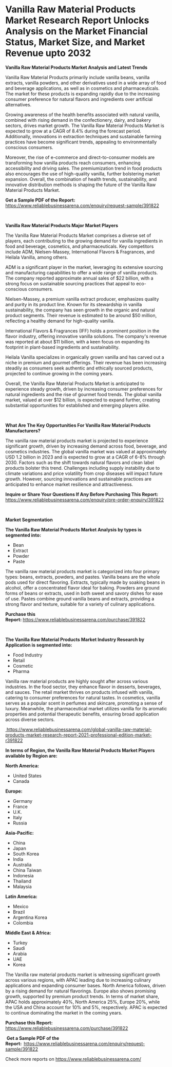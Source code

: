 <p><h1>Vanilla Raw Material Products Market Research Report Unlocks Analysis on the Market Financial Status, Market Size, and Market Revenue upto 2032</h1></p><p><strong>Vanilla Raw Material Products Market Analysis and Latest Trends</strong></p>
<p><p>Vanilla Raw Material Products primarily include vanilla beans, vanilla extracts, vanilla powders, and other derivatives used in a wide array of food and beverage applications, as well as in cosmetics and pharmaceuticals. The market for these products is expanding rapidly due to the increasing consumer preference for natural flavors and ingredients over artificial alternatives. </p><p>Growing awareness of the health benefits associated with natural vanilla, combined with rising demand in the confectionery, dairy, and bakery sectors, drives market growth. The Vanilla Raw Material Products Market is expected to grow at a CAGR of 8.4% during the forecast period. Additionally, innovations in extraction techniques and sustainable farming practices have become significant trends, appealing to environmentally conscious consumers.</p><p>Moreover, the rise of e-commerce and direct-to-consumer models are transforming how vanilla products reach consumers, enhancing accessibility and driving sales. The premiumization trend in food products also encourages the use of high-quality vanilla, further bolstering market expansion. Overall, the combination of health trends, sustainability, and innovative distribution methods is shaping the future of the Vanilla Raw Material Products Market.</p></p>
<p><strong>Get a Sample PDF of the Report:&nbsp;</strong> <a href="https://www.reliablebusinessarena.com/enquiry/request-sample/391822?utm_campaign=1998&utm_medium=2&utm_source=Github&utm_content=ia&utm_term=16012025&utm_id=vanilla-raw-material-products">https://www.reliablebusinessarena.com/enquiry/request-sample/391822</a></p>
<p>&nbsp;</p>
<p><strong>Vanilla Raw Material Products Major Market Players</strong></p>
<p><p>The Vanilla Raw Material Products Market comprises a diverse set of players, each contributing to the growing demand for vanilla ingredients in food and beverage, cosmetics, and pharmaceuticals. Key competitors include ADM, Nielsen-Massey, International Flavors & Fragrances, and Heilala Vanilla, among others.</p><p>ADM is a significant player in the market, leveraging its extensive sourcing and manufacturing capabilities to offer a wide range of vanilla products. The company reported approximate annual sales of $22 billion, with a strong focus on sustainable sourcing practices that appeal to eco-conscious consumers.</p><p>Nielsen-Massey, a premium vanilla extract producer, emphasizes quality and purity in its product line. Known for its stewardship in vanilla sustainability, the company has seen growth in the organic and natural product segments. Their revenue is estimated to be around $50 million, reflecting a healthy demand for high-quality vanilla.</p><p>International Flavors & Fragrances (IFF) holds a prominent position in the flavor industry, offering innovative vanilla solutions. The company's revenue was reported at about $11 billion, with a keen focus on expanding its footprint in plant-based ingredients and sustainability.</p><p>Heilala Vanilla specializes in organically grown vanilla and has carved out a niche in premium and gourmet offerings. Their revenue has been increasing steadily as consumers seek authentic and ethically sourced products, projected to continue growing in the coming years.</p><p>Overall, the Vanilla Raw Material Products Market is anticipated to experience steady growth, driven by increasing consumer preferences for natural ingredients and the rise of gourmet food trends. The global vanilla market, valued at over $12 billion, is expected to expand further, creating substantial opportunities for established and emerging players alike.</p></p>
<p>&nbsp;</p>
<p><strong>What Are The Key Opportunities For Vanilla Raw Material Products Manufacturers?</strong></p>
<p><p>The vanilla raw material products market is projected to experience significant growth, driven by increasing demand across food, beverage, and cosmetics industries. The global vanilla market was valued at approximately USD 1.2 billion in 2023 and is expected to grow at a CAGR of 6-8% through 2030. Factors such as the shift towards natural flavors and clean label products bolster this trend. Challenges including supply instability due to climate variations and price volatility from crop diseases will impact future growth. However, sourcing innovations and sustainable practices are anticipated to enhance market resilience and attractiveness.</p></p>
<p><strong>Inquire or Share Your Questions If Any Before Purchasing This Report:</strong> <a href="https://www.reliablebusinessarena.com/enquiry/pre-order-enquiry/391822?utm_campaign=1998&utm_medium=2&utm_source=Github&utm_content=ia&utm_term=16012025&utm_id=vanilla-raw-material-products">https://www.reliablebusinessarena.com/enquiry/pre-order-enquiry/391822</a></p>
<p>&nbsp;</p>
<p><strong>Market Segmentation</strong></p>
<p><strong>The Vanilla Raw Material Products Market Analysis by types is segmented into:</strong></p>
<p><ul><li>Bean</li><li>Extract</li><li>Powder</li><li>Paste</li></ul></p>
<p><p>The vanilla raw material products market is categorized into four primary types: beans, extracts, powders, and pastes. Vanilla beans are the whole pods used for direct flavoring. Extracts, typically made by soaking beans in alcohol, offer a concentrated flavor ideal for baking. Powders are ground forms of beans or extracts, used in both sweet and savory dishes for ease of use. Pastes combine ground vanilla beans and extracts, providing a strong flavor and texture, suitable for a variety of culinary applications.</p></p>
<p><strong>Purchase this Report:&nbsp;</strong><a href="https://www.reliablebusinessarena.com/purchase/391822?utm_campaign=1998&utm_medium=2&utm_source=Github&utm_content=ia&utm_term=16012025&utm_id=vanilla-raw-material-products">https://www.reliablebusinessarena.com/purchase/391822</a></p>
<p>&nbsp;</p>
<p><strong>The Vanilla Raw Material Products Market Industry Research by Application is segmented into:</strong></p>
<p><ul><li>Food Industry</li><li>Retail</li><li>Cosmetic</li><li>Pharma</li></ul></p>
<p><p>Vanilla raw material products are highly sought after across various industries. In the food sector, they enhance flavor in desserts, beverages, and sauces. The retail market thrives on products infused with vanilla, catering to consumer preferences for natural tastes. In cosmetics, vanilla serves as a popular scent in perfumes and skincare, promoting a sense of luxury. Meanwhile, the pharmaceutical market utilizes vanilla for its aromatic properties and potential therapeutic benefits, ensuring broad application across diverse sectors.</p></p>
<p><a href="https://www.reliablebusinessarena.com/global-vanilla-raw-material-products-market-research-report-2021-professional-edition-market-r391822?utm_campaign=1998&utm_medium=2&utm_source=Github&utm_content=ia&utm_term=16012025&utm_id=vanilla-raw-material-products">&nbsp;https://www.reliablebusinessarena.com/global-vanilla-raw-material-products-market-research-report-2021-professional-edition-market-r391822</a></p>
<p><strong>In terms of Region, the Vanilla Raw Material Products Market Players available by Region are:</strong></p>
<p>
    <p> <strong> North America: </strong>
        <ul>
            <li>United States</li>
            <li>Canada</li>
        </ul>
        </p> 
    <p> <strong> Europe: </strong>
        <ul>
            <li>Germany</li>
            <li>France</li>
            <li>U.K.</li>
            <li>Italy</li>
            <li>Russia</li>
        </ul>
        </p> 
    <p> <strong> Asia-Pacific: </strong>
        <ul>
            <li>China</li>
            <li>Japan</li>
            <li>South Korea</li>
            <li>India</li>
            <li>Australia</li>
            <li>China Taiwan</li>
            <li>Indonesia</li>
            <li>Thailand</li>
            <li>Malaysia</li>
        </ul>
        </p> 
    <p> <strong> Latin America: </strong>
        <ul>
            <li>Mexico</li>
            <li>Brazil</li>
            <li>Argentina Korea</li>
            <li>Colombia</li>
        </ul>
        </p> 
    <p> <strong> Middle East & Africa: </strong>
        <ul>
            <li>Turkey</li>
            <li>Saudi</li>
            <li>Arabia</li>
            <li>UAE</li>
            <li>Korea</li>
        </ul>
    </p>
    </p>
<p><p>The Vanilla raw material products market is witnessing significant growth across various regions, with APAC leading due to increasing culinary applications and expanding consumer bases. North America follows, driven by a rising demand for natural flavorings. Europe also shows promising growth, supported by premium product trends. In terms of market share, APAC holds approximately 40%, North America 25%, Europe 20%, while the USA and China account for 10% and 5%, respectively. APAC is expected to continue dominating the market in the coming years.</p></p>
<p><strong>Purchase this Report: </strong><a href="https://www.reliablebusinessarena.com/purchase/391822?utm_campaign=1998&utm_medium=2&utm_source=Github&utm_content=ia&utm_term=16012025&utm_id=vanilla-raw-material-products">https://www.reliablebusinessarena.com/purchase/391822</a></p>
<p>&nbsp;<strong>Get a Sample PDF of the Report:&nbsp;&nbsp;</strong><a href="https://www.reliablebusinessarena.com/enquiry/request-sample/391822?utm_campaign=1998&utm_medium=2&utm_source=Github&utm_content=ia&utm_term=16012025&utm_id=vanilla-raw-material-products">https://www.reliablebusinessarena.com/enquiry/request-sample/391822</a></p>
<p><strong></strong></p>
<p>Check more reports on <a href="https://www.reliablebusinessarena.com/?utm_campaign=1998&utm_medium=2&utm_source=Github&utm_content=ia&utm_term=16012025&utm_id=vanilla-raw-material-products">https://www.reliablebusinessarena.com/</a></p>